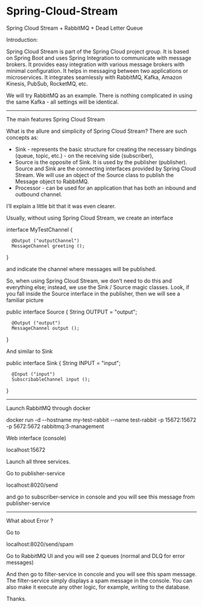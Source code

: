 # Spring-Cloud-Stream
Spring Cloud Stream + RabbitMQ + Dead Letter Queue

Introduction:

Spring Cloud Stream is part of the Spring Cloud project group.
It is based on Spring Boot and uses Spring Integration to communicate with message brokers.
It provides easy integration with various message brokers with minimal configuration.
It helps in messaging between two applications or microservices. It integrates seamlessly with RabbitMQ, Kafka, Amazon Kinesis, PubSub, RocketMQ, etc.

We will try RabbitMQ as an example.
There is nothing complicated in using the same Kafka - all settings will be identical.

___________________________________________________________________________________________________

The main features Spring Cloud Stream

What is the allure and simplicity of Spring Cloud Stream?
There are such concepts as:
- Sink - represents the basic structure for creating the necessary bindings (queue, topic, etc.) - on the receiving side (subscriber),
- Source is the opposite of Sink. It is used by the publisher (publisher).
Source and Sink are the connecting interfaces provided by Spring Cloud Stream.
We will use an object of the Source class to publish the Message object to RabbitMQ.
- Processor - can be used for an application that has both an inbound and outbound channel.

I’ll explain a little bit that it was even clearer.

Usually, without using Spring Cloud Stream, we create an interface

  interface MyTestChannel {

      @Output ("outputChannel")
      MessageChannel greeting ();
  }

and indicate the channel where messages will be published.

So, when using Spring Cloud Stream, we don’t need to do this and everything else; instead, we use the Sink / Source magic classes.
Look, if you fall inside the Source interface in the publisher, then we will see a familiar picture

  public interface Source {
      String OUTPUT = "output";

      @Output ("output")
      MessageChannel output ();
  }

And similar to Sink

  public interface Sink {
      String INPUT = "input";

      @Input ("input")
      SubscribableChannel input ();
  }
___________________________________________________________________________________________________


Launch RabbitMQ through docker

  docker run -d --hostname my-test-rabbit --name test-rabbit -p 15672:15672 -p 5672:5672 rabbitmq:3-management

Web interface (console)

  localhost:15672
  
Launch all three services.

Go to publisher-service

  localhost:8020/send

and go to subscriber-service in console and you will see this message from publisher-service

___________________________________________________________________________________________________

What about Error ?

Go to

  localhost:8020/send/spam

Go to RabbitMQ UI and you will see 2 queues (normal and DLQ for error messages)

And then go to filter-service in concole and you will see this spam message.
The filter-service simply displays a spam message in the console. You can also make it execute any other logic, for example, writing to the database.

Thanks.
